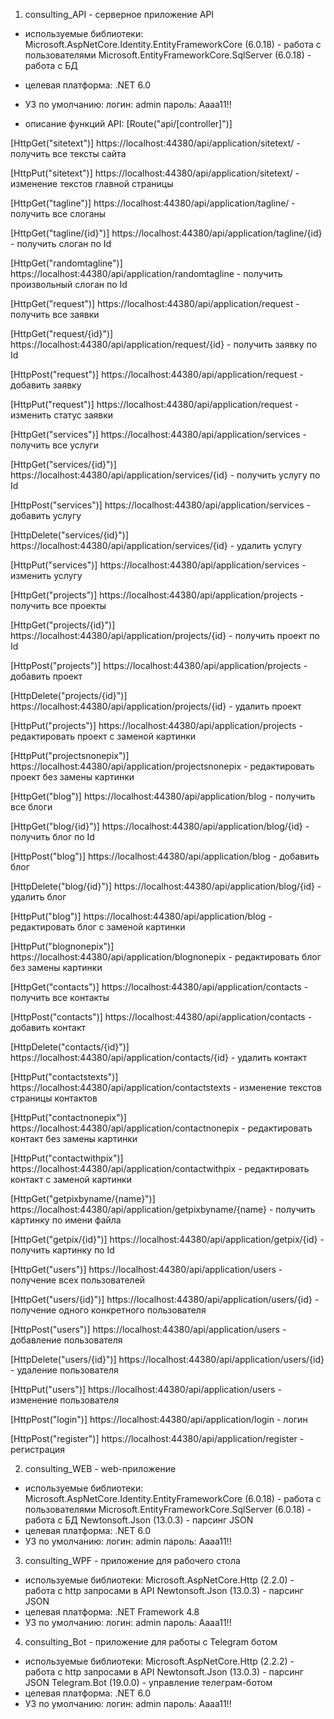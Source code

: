 1. consulting_API - серверное приложение API
- используемые библиотеки:
Microsoft.AspNetCore.Identity.EntityFrameworkCore (6.0.18) - работа с пользователями
Microsoft.EntityFrameworkCore.SqlServer (6.0.18) - работа с БД
- целевая платформа: .NET 6.0
- УЗ по умолчанию:
логин: admin
пароль: Aaaa11!!

- описание функций  API:
[Route("api/[controller]")]

[HttpGet("sitetext")]
https://localhost:44380/api/application/sitetext/ - получить все тексты сайта

[HttpPut("sitetext")]
https://localhost:44380/api/application/sitetext/ - изменение текстов главной страницы

[HttpGet("tagline")]
https://localhost:44380/api/application/tagline/ - получить все слоганы

[HttpGet("tagline/{id}")]
https://localhost:44380/api/application/tagline/{id} - получить слоган по Id

[HttpGet("randomtagline")]
https://localhost:44380/api/application/randomtagline - получить произвольный слоган по Id

[HttpGet("request")]
https://localhost:44380/api/application/request - получить все заявки

[HttpGet("request/{id}")]
https://localhost:44380/api/application/request/{id} - получить заявку по Id

[HttpPost("request")]
https://localhost:44380/api/application/request - добавить заявку

[HttpPut("request")]
https://localhost:44380/api/application/request - изменить статус заявки

[HttpGet("services")]
https://localhost:44380/api/application/services - получить все услуги

[HttpGet("services/{id}")]
https://localhost:44380/api/application/services/{id} - получить услугу по Id

[HttpPost("services")]
https://localhost:44380/api/application/services - добавить услугу

[HttpDelete("services/{id}")]
https://localhost:44380/api/application/services/{id} - удалить услугу

[HttpPut("services")]
https://localhost:44380/api/application/services - изменить услугу

[HttpGet("projects")]
https://localhost:44380/api/application/projects - получить все проекты

[HttpGet("projects/{id}")]
https://localhost:44380/api/application/projects/{id} - получить проект по Id

[HttpPost("projects")]
https://localhost:44380/api/application/projects - добавить проект

[HttpDelete("projects/{id}")]
https://localhost:44380/api/application/projects/{id} - удалить проект

[HttpPut("projects")]
https://localhost:44380/api/application/projects - редактировать проект с заменой картинки

[HttpPut("projectsnonepix")]
https://localhost:44380/api/application/projectsnonepix - редактировать проект без замены картинки

[HttpGet("blog")]
https://localhost:44380/api/application/blog - получить все блоги

[HttpGet("blog/{id}")]
https://localhost:44380/api/application/blog/{id} - получить блог по Id

[HttpPost("blog")]
https://localhost:44380/api/application/blog - добавить блог

[HttpDelete("blog/{id}")]
https://localhost:44380/api/application/blog/{id} - удалить блог

[HttpPut("blog")]
https://localhost:44380/api/application/blog - редактировать блог с заменой картинки

[HttpPut("blognonepix")]
https://localhost:44380/api/application/blognonepix - редактировать блог без замены картинки

[HttpGet("contacts")]
https://localhost:44380/api/application/contacts - получить все контакты

[HttpPost("contacts")]
https://localhost:44380/api/application/contacts - добавить контакт

[HttpDelete("contacts/{id}")]
https://localhost:44380/api/application/contacts/{id} - удалить контакт

[HttpPut("contactstexts")]
https://localhost:44380/api/application/contactstexts - изменение текстов страницы контактов

[HttpPut("contactnonepix")]
https://localhost:44380/api/application/contactnonepix - редактировать контакт без замены картинки

[HttpPut("contactwithpix")]
https://localhost:44380/api/application/contactwithpix - редактировать контакт с заменой картинки

[HttpGet("getpixbyname/{name}")]
https://localhost:44380/api/application/getpixbyname/{name} - получить картинку по имени файла

[HttpGet("getpix/{id}")]
https://localhost:44380/api/application/getpix/{id} - получить картинку по Id

[HttpGet("users")]
https://localhost:44380/api/application/users - получение всех пользователей

[HttpGet("users/{id}")]
https://localhost:44380/api/application/users/{id} - получение одного конкретного пользователя

[HttpPost("users")]
https://localhost:44380/api/application/users - добавление пользователя

[HttpDelete("users/{id}")]
https://localhost:44380/api/application/users/{id} - удаление пользователя

[HttpPut("users")]
https://localhost:44380/api/application/users - изменение пользователя

[HttpPost("login")]
https://localhost:44380/api/application/login - логин

[HttpPost("register")]
https://localhost:44380/api/application/register - регистрация

2. consulting_WEB - web-приложение
- используемые библиотеки:
Microsoft.AspNetCore.Identity.EntityFrameworkCore (6.0.18) - работа с пользователями
Microsoft.EntityFrameworkCore.SqlServer (6.0.18) - работа с БД
Newtonsoft.Json (13.0.3) - парсинг JSON
- целевая платформа: .NET 6.0
- УЗ по умолчанию:
логин: admin
пароль: Aaaa11!!

3. consulting_WPF - приложение для рабочего стола
- используемые библиотеки:
Microsoft.AspNetCore.Http (2.2.0) - работа с http запросами в API
Newtonsoft.Json (13.0.3) - парсинг JSON
- целевая платформа: .NET Framework 4.8
- УЗ по умолчанию:
логин: admin
пароль: Aaaa11!!

4. consulting_Bot - приложение для работы с Telegram ботом
- используемые библиотеки:
Microsoft.AspNetCore.Http (2.2.2) - работа с http запросами в API
Newtonsoft.Json (13.0.3) - парсинг JSON
Telegram.Bot (19.0.0) - управление телеграм-ботом
- целевая платформа: .NET 6.0
- УЗ по умолчанию:
логин: admin
пароль: Aaaa11!!
